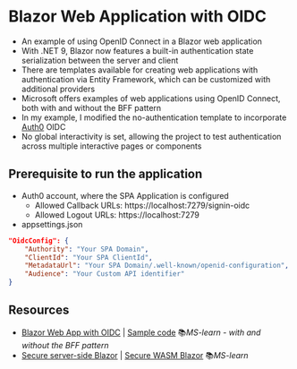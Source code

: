 # Blazor Web Application with OIDC

- An example of using OpenID Connect in a Blazor web application
- With .NET 9, Blazor now features a built-in authentication state serialization between the server and client
- There are templates available for creating web applications with authentication via Entity Framework, which can be customized with additional providers
- Microsoft offers examples of web applications using OpenID Connect, both with and without the BFF pattern
- In my example, I modified the no-authentication template to incorporate [Auth0](https://auth0.com) OIDC
- No global interactivity is set, allowing the project to test authentication across multiple interactive pages or components

## Prerequisite to run the application

- Auth0 account, where the SPA Application is configured
  - Allowed Callback URLs: https://localhost:7279/signin-oidc
  - Allowed Logout URLs: https://localhost:7279
- appsettings.json

```json
"OidcConfig": {
    "Authority": "Your SPA Domain",
    "ClientId": "Your SPA ClientId",
    "MetadataUrl": "Your SPA Domain/.well-known/openid-configuration",
    "Audience": "Your Custom API identifier"
}
```

## Resources

- [Blazor Web App with OIDC](https://learn.microsoft.com/en-us/aspnet/core/blazor/security/blazor-web-app-with-oidc) | [Sample code](https://github.com/dotnet/blazor-samples/tree/main/9.0/BlazorWebAppOidc) 📚*MS-learn - with and without the BFF pattern*
- [Secure server-side Blazor](https://learn.microsoft.com/en-us/aspnet/core/blazor/security/server) | [Secure WASM Blazor](https://learn.microsoft.com/en-us/aspnet/core/blazor/security/webassembly) 📚*MS-learn*